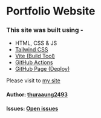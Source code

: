# Portfolio Website

### This site was built using -
  - HTML, CSS & JS
  - [Tailwind CSS](https://tailwindcss.com/)
  - [Vite (Build Tool)](https://vitejs.dev/)
  - [GitHub Actions](https://github.com/features/actions)
  - [GitHub Page (Deploy)](https://pages.github.com/)

Please visit to [my site](https://thuraaung2493.github.io/)


[0]: https://github.com/thuraaung2493
[1]: https://github.com/thuraaung2493/thuraaung2493.github.io/issues

#### Author: [thuraaung2493][0]

#### Issues: [Open issues][1]